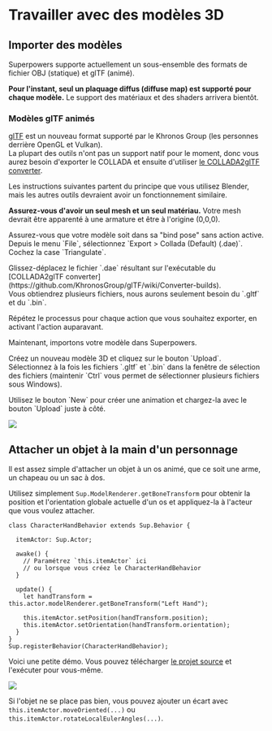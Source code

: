 # Travailler avec des modèles 3D

## Importer des modèles

Superpowers supporte actuellement un sous-ensemble des formats de fichier OBJ (statique) et glTF (animé).

<div class="note">
  <b>Pour l'instant, seul un plaquage diffus (diffuse map) est supporté pour chaque modèle.</b>
  Le support des matériaux et des shaders arrivera bientôt.
</div>

### Modèles glTF animés

<a href="https://github.com/KhronosGroup/glTF">glTF</a> est un nouveau format supporté par le Khronos Group (les personnes derrière OpenGL et Vulkan).  
La plupart des outils n'ont pas un support natif pour le moment, donc vous aurez besoin d'exporter le COLLADA et ensuite d'utiliser [le COLLADA2glTF converter](https://github.com/KhronosGroup/glTF/wiki/Converter-builds).

Les instructions suivantes partent du principe que vous utilisez Blender, mais les autres outils devraient avoir un fonctionnement similaire.

<div class="note">
  <p><b>Assurez-vous d'avoir un seul mesh et un seul matériau.</b> Votre mesh devrait être apparenté à une armature et être à l'origine (0,0,0).
</div>

<div class="action">
  <p>Assurez-vous que votre modèle soit dans sa "bind pose" sans action active.<br>
  Depuis le menu `File`, sélectionnez `Export > Collada (Default) (.dae)`.<br>
  Cochez la case `Triangulate`.

  <p>Glissez-déplacez le fichier `.dae` résultant sur l'exécutable du [COLLADA2glTF converter](https://github.com/KhronosGroup/glTF/wiki/Converter-builds).<br>
  Vous obtiendrez plusieurs fichiers, nous aurons seulement besoin du `.gltf` et du `.bin`.

  <p>Répétez le processus pour chaque action que vous souhaitez exporter, en activant l'action auparavant.
</div>

Maintenant, importons votre modèle dans Superpowers.

<div class="action">
  <p>Créez un nouveau modèle 3D et cliquez sur le bouton `Upload`.<br>
  Sélectionnez à la fois les fichiers `.gltf` et `.bin` dans la fenêtre de sélection des fichiers (maintenir `Ctrl` vous permet de sélectionner plusieurs fichiers sous Windows).

  <p>Utilisez le bouton `New` pour créer une animation et chargez-la avec le bouton `Upload` juste à côté.
</div>

![](http://i.imgur.com/niveyoP.gif)

## Attacher un objet à la main d'un personnage

Il est assez simple d'attacher un objet à un os animé, que ce soit une arme, un chapeau ou un sac à dos.

Utilisez simplement `Sup.ModelRenderer.getBoneTransform` pour obtenir la position et l'orientation globale actuelle d'un os et appliquez-la à l'acteur que vous voulez attacher.

```
class CharacterHandBehavior extends Sup.Behavior {

  itemActor: Sup.Actor;

  awake() {
    // Paramétrez `this.itemActor` ici
    // ou lorsque vous créez le CharacterHandBehavior
  }

  update() {
    let handTransform = this.actor.modelRenderer.getBoneTransform("Left Hand");

    this.itemActor.setPosition(handTransform.position);
    this.itemActor.setOrientation(handTransform.orientation);
  }
}
Sup.registerBehavior(CharacterHandBehavior);
```

Voici une petite démo. Vous pouvez télécharger [le projet source](https://bitbucket.org/sparklinlabs/superpowers-model-demo/) et l'exécuter pour vous-même.

![](http://i.imgur.com/gep1b6u.gif)

Si l'objet ne se place pas bien, vous pouvez ajouter un écart avec `this.itemActor.moveOriented(...)` ou `this.itemActor.rotateLocalEulerAngles(...)`.
